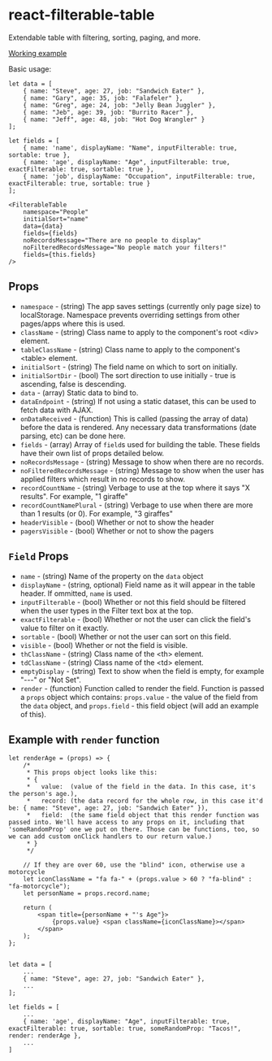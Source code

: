 # react-filterable-table
Extendable table with filtering, sorting, paging, and more.

[Working example](https://ianwitherow.github.io/react-filterable-table/example/index.html)

Basic usage:

```
let data = [
	{ name: "Steve", age: 27, job: "Sandwich Eater" },
	{ name: "Gary", age: 35, job: "Falafeler" },
	{ name: "Greg", age: 24, job: "Jelly Bean Juggler" },
	{ name: "Jeb", age: 39, job: "Burrito Racer" },
	{ name: "Jeff", age: 48, job: "Hot Dog Wrangler" }
];

let fields = [
	{ name: 'name', displayName: "Name", inputFilterable: true, sortable: true },
	{ name: 'age', displayName: "Age", inputFilterable: true, exactFilterable: true, sortable: true },
	{ name: 'job', displayName: "Occupation", inputFilterable: true, exactFilterable: true, sortable: true }
];

<FilterableTable
	namespace="People"
	initialSort="name"
	data={data}
	fields={fields}
	noRecordsMessage="There are no people to display"
	noFilteredRecordsMessage="No people match your filters!"
	fields={this.fields}
/>

```

## Props

* `namespace` - (string) The app saves settings (currently only page size) to localStorage. Namespace prevents overriding settings from other pages/apps where this is used.
* `className` - (string) Class name to apply to the component's root &lt;div&gt; element.
* `tableClassName` - (string) Class name to apply to the component's &lt;table&gt; element.
* `initialSort` - (string) The field name on which to sort on initially.
* `initialSortDir` - (bool) The sort direction to use initially - true is ascending, false is descending.
* `data` - (array) Static data to bind to.
* `dataEndpoint` - (string) If not using a static dataset, this can be used to fetch data with AJAX.
* `onDataReceived` - (function) This is called (passing the array of data) before the data is rendered. Any necessary data transformations (date parsing, etc) can be done here.
* `fields` - (array) Array of `field`s used for building the table. These fields have their own list of props detailed below.
* `noRecordsMessage` - (string) Message to show when there are no records.
* `noFilteredRecordsMessage` - (string) Message to show when the user has applied filters which result in no records to show.
* `recordCountName` - (string) Verbage to use at the top where it says "X results". For example, "1 giraffe"
* `recordCountNamePlural` - (string) Verbage to use when there are more than 1 results (or 0). For example, "3 giraffes"
* `headerVisible` - (bool) Whether or not to show the header
* `pagersVisible` - (bool) Whether or not to show the pagers


## `Field` Props

* `name` - (string) Name of the property on the `data` object
* `displayName` - (string, optional) Field name as it will appear in the table header. If ommitted, `name` is used.
* `inputFilterable` - (bool) Whether or not this field should be filtered when the user types in the Filter text box at the top.
* `exactFilterable` - (bool) Whether or not the user can click the field's value to filter on it exactly.
* `sortable` - (bool) Whether or not the user can sort on this field.
* `visible` - (bool) Whether or not the field is visible.
* `thClassName` - (string) Class name of the &lt;th&gt; element.
* `tdClassName` - (string) Class name of the &lt;td&gt; element.
* `emptyDisplay` - (string) Text to show when the field is empty, for example "---" or "Not Set".
* `render` - (function) Function called to render the field. Function is passed a `props` object which contains: `props.value` - the value of the field from the `data` object, and `props.field` - this field object (will add an example of this).


## Example with `render` function

```
let renderAge = (props) => {
	/*
	 * This props object looks like this:
	 * {
	 *   value:  (value of the field in the data. In this case, it's the person's age.),
	 *   record: (the data record for the whole row, in this case it'd be: { name: "Steve", age: 27, job: "Sandwich Eater" }),
	 *   field:  (the same field object that this render function was passed into. We'll have access to any props on it, including that 'someRandomProp' one we put on there. Those can be functions, too, so we can add custom onClick handlers to our return value.)
	 * }
	 */

	// If they are over 60, use the "blind" icon, otherwise use a motorcycle
	let iconClassName = "fa fa-" + (props.value > 60 ? "fa-blind" : "fa-motorcycle");
	let personName = props.record.name;

	return (
		<span title={personName + "'s Age"}>
			{props.value} <span className={iconClassName}></span>
		</span>
	);
};


let data = [
	...
	{ name: "Steve", age: 27, job: "Sandwich Eater" },
	...
];

let fields = [
	...
	{ name: 'age', displayName: "Age", inputFilterable: true, exactFilterable: true, sortable: true, someRandomProp: "Tacos!", render: renderAge },
	...
]
```
